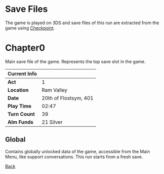 # Save Files

The game is played on 3DS and save files of this run are extracted from the game using [Checkpoint](https://github.com/FlagBrew/Checkpoint).

# Chapter0

Main save file of the game. Represents the top save slot in the game.

| Current Info   | <!-- -->              |
| -------------- | --------------------- |
| **Act**        | 1                     |
| **Location**   | Ram Valley            |
| **Date**       | 20th of Flostsym, 401 |
| **Play Time**  | 02:47                 |
| **Turn Count** | 39                    |
| **Alm Funds**  | 21 Silver             |

## Global

Contains globally unlocked data of the game, accessible from the Main Menu, like support conversations. This run starts from a fresh save.

[Back](../README.md)
